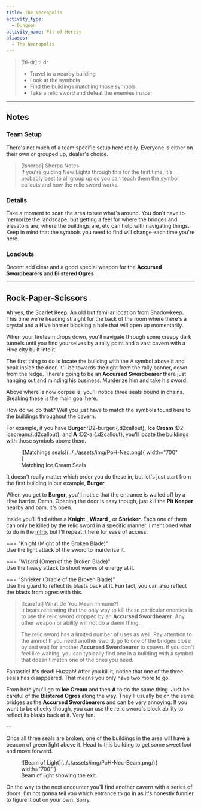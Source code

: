 ```yaml
---
title: The Necropolis
activity_type:
  - Dungeon
activity_name: Pit of Heresy
aliases:
  - The Necropolis
---
```


> [!tl-dr] tl;dr  
> - Travel to a nearby building
> - Look at the symbols
> - Find the buildings matching those symbols
> - Take a relic sword and defeat the enemies inside

___

## Notes

### Team Setup

There's not much of a team specific setup here really. Everyone is either on their own or grouped up, dealer's choice.

> [!sherpa] Sherpa Notes  
> If you're guiding New Lights through this for the first time, it's probably best to all group up so you can teach them the symbol callouts and how the relic sword works.

### Details

Take a moment to scan the area to see what's around. You don't have to memorize the landscape, but getting a feel for where the bridges and elevators are, where the buildings are, etc can help with navigating things. Keep in mind that the symbols you need to find will change each time you're here.

### Loadouts

Decent add clear and a good special weapon for the **Accursed Swordbearers**  and **Blistered Ogres** .

----

## Rock-Paper-Scissors

Ah yes, the Scarlet Keep. An old but familiar location from Shadowkeep. This time we're heading straight for the back of the room where there's a crystal and a Hive barrier blocking a hole that will open up momentarily.

When your fireteam drops down, you'll navigate through some creepy dark tunnels until you find yourselves by a rally point and a vast cavern with a Hive city built into it.

The first thing to do is locate the building with the A symbol above it and peak inside the door. It'll be towards the right from the rally banner, down from the ledge. There's going to be an **Accursed Swordbearer** there just hanging out and minding his business. Murderize him and take his sword.

Above where is now corpse is, you'll notice three seals bound in chains. Breaking these is the main goal here.

How do we do that? Well you just have to match the symbols found here to the buildings throughout the cavern.

For example, if you have **Burger** :D2-burger:{.d2callout}, **Ice Cream** :D2-icecream:{.d2callout}, and **A** :D2-a:{.d2callout}, you'll locate the buildings with those symbols above them.


<figure markdown="span">
  ![Matchings seals](../../assets/img/PoH-Nec.png){ width="700" }
  <figcaption>Matching Ice Cream Seals</figcaption>
</figure>

It doesn't really matter which order you do these in, but let's just start from the first building in our example, **Burger**.

When you get to **Burger**, you'll notice that the entrance is walled off by a Hive barrier. Damn. Opening the door is easy though, just kill the **Pit Keeper** nearby and bam, it's open.

Inside you'll find either a **Knight** , **Wizard** , or **Shrieker**. Each one of them can only be killed by the relic sword in a specific manner. I mentioned what to do in the [intro](./index.md), but I'll repeat it here for ease of access:

=== "Knight (Might of the Broken Blade)"  
	Use the light attack of the sword to murderize it.

=== "Wizard (Omen of the Broken Blade)"  
	Use the heavy attack to shoot waves of energy at it.

=== "Shrieker (Oracle of the Broken Blade)"  
	Use the guard to reflect its blasts back at it. Fun fact, you can also reflect the blasts from ogres with this.

> [!careful] What Do You Mean Immune?!  
> It bears reiterating that the only way to kill these particular enemies is to use the relic sword dropped by an **Accursed Swordbearer**. Any other weapon or ability will not do a damn thing.
>
> The relic sword has a limited number of uses as well. Pay attention to the ammo! If you need another sword, go to one of the bridges close by and wait for another **Accursed Swordbearer** to spawn. If you don't feel like waiting, you can typically find one in a building with a symbol that doesn't match one of the ones you need.

Fantastic! It's dead! Huzzah! After you kill it, notice that one of the three seals has disappeared. That means you only have two more to go!

From here you'll go to **Ice Cream** and then **A** to do the same thing. Just be careful of the **Blistered Ogres** along the way. They'll usually be on the same bridges as the **Accursed Swordbearers** and can be very annoying. If you want to be cheeky though, you can use the relic sword's block ability to reflect its blasts back at it. Very fun.

—

Once all three seals are broken, one of the buildings in the area will have a beacon of green light above it. Head to this building to get some sweet loot and move forward.

<figure markdown="span">
  ![Beam of Light](../../assets/img/PoH-Nec-Beam.png/){ width="700" }
  <figcaption>Beam of light showing the exit.</figcaption>
</figure>

On the way to the next encounter you'll find another cavern with a series of doors. I'm not gonna tell you which entrance to go in as it's honestly funnier to figure it out on your own. Sorry.


